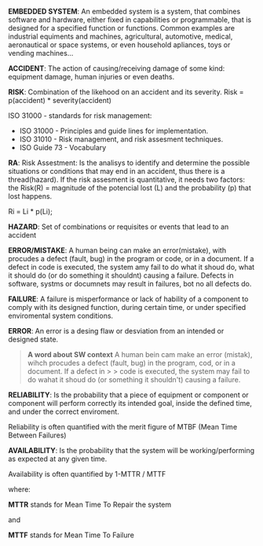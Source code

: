 **EMBEDDED SYSTEM**: An embedded system is a system, that combines software and hardware, either fixed in capabilities or programmable, that
is designed for a specified function or functions. Common examples are industrial equiments and machines, agricultural, automotive, medical, aeronautical or space systems, or even household apliances, toys or vending machines...

**ACCIDENT**: The action of causing/receiving damage of some kind: equipment damage, human injuries or even deaths.

**RISK**: Combination of the likehood on an accident and its severity.   Risk = p(accident) * severity(accident)

ISO 31000 - standards for risk management:
 - ISO 31000 - Principles and guide lines for implementation.
 - ISO 31010 - Risk management, and risk assesment techniques. 
 - ISO Guide 73 - Vocabulary

**RA**: Risk Assestment: Is the analisys to identify and determine the possible situations or conditions that may end in an accident, thus 
there is a thread(hazard). If the risk assesment is quantitative, it needs two factors: the Risk(R) = magnitude of the potencial lost (L) and the probability (p) that lost happens.

Ri = Li * p(Li);

**HAZARD**: Set of combinations or requisites or events that lead to an accident

**ERROR/MISTAKE**: A human being can make an error(mistake), with procudes a defect (fault, bug) in the program or code, or in a document.  If a defect in code is executed, the system amy fail to do what it shoud do, what it should do (or do something it shouldnt)
causing a failure. Defects in software, systms or documnets may result in failures, bot no all defects do.

**FAILURE**: A failure is misperformance or lack of hability of a component to comply with its designed function, during certain
time, or under specified enviromental system conditions.

**ERROR**: An error is a desing flaw or desviation from an intended or designed state.

>__A word about SW context__
> A human bein cam make an error (mistak), wihch procudes a defect (fault, bug) in the program, cod, or in a document. If a defect in > > code is executed, the system may fail to do wahat it shoud do (or something it shouldn't) causing a failure. 


**RELIABILITY**: Is the probability that a piece of equipment or component or component will perform correctly its intended goal, inside the defined time, and under the correct enviroment.

Reliability is often quantified with the merit figure of MTBF (Mean Time Between Failures) 

**AVAILABILITY**: Is the probability that the system will be working/performing as expected at any given time.

Availability is often quantified by 1-MTTR / MTTF 

where:

**MTTR** stands for Mean Time To Repair the system

and 

**MTTF** stands for Mean Time To Failure




